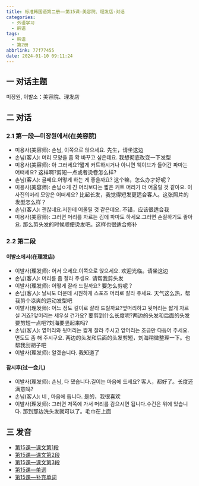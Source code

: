 ```yaml
---
title: 标准韩国语第二册——第15课-美容院、理发店-对话
categories:
  - 外语学习
  - 韩语
tags:
  - 韩语
  - 第2册
abbrlink: 77f77455
date: 2024-01-10 09:11:24
---
```

## 一 对话主题

미장원, 이발소：美容院、理发店

<!--more-->

## 二  对话

### 2.1 第一段—미장원에서(在美容院)

* 미용사(美容师): 손님, 이쪽으로 앉으세요. 先生，请坐这边
* 손님(客人): 머리 모양을 좀 확 바꾸고 싶은데요. 我想彻底改变一下发型
* 미용사(美容师): 아 그러세요?짧게 커트하시거나 아니면 웨이브가 들어간 파마는 어떠세요? 这样啊?剪短一点或者烫卷怎么样?
* 손님(客人): 글쎄요.어떻게 하는 게 좋을까요? 这个嘛，怎么办才好呢？
* 미용사(美容师): 손님ㅇ게 긴 머리보다는 짧은 커트 머리가 더 어울릴 것 같아요. 이 사진의머리 모양은 어떠세요? 比起长发，我觉得短发更适合客人。这张照片的发型怎么样？
* 손님(客人):  괜찮네요.저한테 어울릴 것 같은데요. 不错，应该很适合我
* 미용사(美容师):  그러면 머리를 자르는 김에 파마도 하세요.그러면 손질하기도 좋아요. 那么剪头发的时候顺便烫发吧。这样也很适合修补

### 2.2 第二段

#### 이발소에서(在理发店)

* 이발사(理发师):  어서 오세요.이쪽으로 앉으세요. 欢迎光临。请坐这边
* 손님(客人): 머리를 좀 잘라 주셍요. 请帮我剪头发
* 이발사(理发师): 어떻게 잘라 드릴까요? 要怎么剪呢？
* 손님(客人):  날씨도 더운데 시원하게 스포츠 머리로 잘라 주세요. 天气这么热，帮我剪个凉爽的运动发型吧
* 이발사(理发师): 어느 정도 길이로 잘라 드릴까요?옆머리하고 뒷머리는 짧게 자르실 거죠?앞머리는 세우실 건가요? 要剪到什么长度呢?两边的头发和后面的头发要剪短一点吧?刘海要竖起来吗?
* 손님(客人): 옆머리와 뒷머리는 짧게 잘라 주시고 앞머리는 조금만 다듬어 주세요.면도도 좀 해 주시구요. 两边的头发和后面的头发剪短，刘海稍微整理一下。也帮我刮胡子吧
* 이발사(理发师): 알겠습니다. 我知道了

####  잠시후(过一会儿)

* 이발사(理发师): 손님, 다 됐습니다.길이는 마음에 드세요? 客人，都好了。长度还满意吗?
* 손님(客人):  네 , 마음에 듭니다. 是的，我很喜欢
* 이발사(理发师): 그러면 저쪽에 가서 머리를 감으시면 됩니다.수건은 위에 있습니다. 那到那边洗头发就可以了。毛巾在上面

## 三 发音

* [第15课—课文第1段][1]
* [第15课—课文第2段][2]
* [第15课—课文第3段][3]
* [第15课—单词][4]
* [第15课—补充单词][5]



[1]:https://active.clewm.net/CzVvc7?qrurl=http://qr31.cn/CzVvc7&gtype=1&key=c93ee17ad8da87057045040c741c1cfeba0f776011
[2]:https://active.clewm.net/E7tWF6?qrurl=http://qr31.cn/E7tWF6&gtype=1&key=60dbe17df9c3e32a0045049351db2fa2c1e3fe6049
[3]:https://active.clewm.net/BZ6z8A?qrurl=http://qr31.cn/BZ6z8A&gtype=1&key=e73c717995db68d0f045046d9ad4138fbb4afd5078
[4]:https://active.clewm.net/CS7ywo?qrurl=http://qr31.cn/CS7ywo&gtype=1&key=8e59617c016f2f1ee04504297d9421b44856731115
[5]:https://active.clewm.net/Dvk5ij?qrurl=http://qr31.cn/Dvk5ij&gtype=1&key=01e85176264ad234f04504513fb2dd26d9a2faf147
